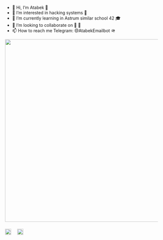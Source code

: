 - 👋 Hi, I’m Atabek 🎩
- 👀 I’m interested in hacking systems 👾
- 🌱 I’m currently learning in Astrum similar school 42 🎓
- 💞️ I’m looking to collaborate on 🔎 🌹
- 📫 How to reach me Telegram: @AtabekEmailbot 🪖

<div align="center">
  <img height="600" src="https://s2.afisha.ru/mediastorage/ea/37/7d4377f8300d4e99badcc5e237ea.jpg"  />
</div>

###

<div align="left">
  <img src="https://cdn.jsdelivr.net/gh/devicons/devicon/icons/javascript/javascript-original.svg" height="20" alt="javascript logo"  />
  <img width="12" />
  <img src="https://cdn.jsdelivr.net/gh/devicons/devicon/icons/html5/html5-original.svg" height="20" alt="html5 logo"  />
</div>

###
